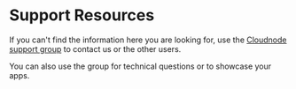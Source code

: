 # Support Resources
If you can't find the information here you are looking for, use the <span class="external">[Cloudnode support group](http://support.cloudno.de)</span> to contact us or the other users. 

You can also use the group for technical questions or to showcase your apps.